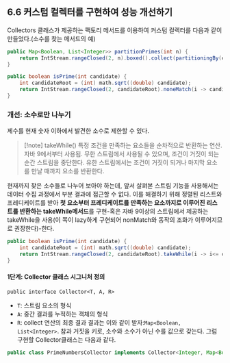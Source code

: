 ## 6.6 커스텀 컬렉터를 구현하여 성능 개선하기
Collectors 클래스가 제공하는 팩토리 메서드를 이용하여 커스텀 컬렉터를 다음과 같이 만들었다.(소수를 찾는 메서드의 예)
```java
public Map<Boolean, List<Integer>> partitionPrimes(int n) {
	return IntStream.rangeClosed(2, n).boxed().collect(partitioningBy(candidate -> isPrime(candidate)));
}

public boolean isPrime(int candidate) {
	int candidateRoot = (int) math.sqrt((double) candidate);
	return IntStream.rangeClosed(2, candidateRoot).noneMatch(i -> candidate % i == 0);
}
```
### 개선: 소수로만 나누기
제수를 현재 숫자 이하에서 발견한 소수로 제한할 수 있다.

> [!note] takeWhile()
> 특정 조건을 만족하는 요소들을 순차적으로 반환하는 연산. 자바 9에서부터 사용됨. 무한 스트림에서 사용될 수 있으며, 조건이 거짓이 되는 순간 스트림을 중단한다. 유한 스트림에서는 조건이 거짓이 되거나 마지막 요소를 만날 때까지 요소를 반환한다.

현재까지 찾은 소수들로 나누어 보아야 하는데, 앞서 살펴본 스트림 기능을 사용해서는 데이터 수집 과정에서 부분 결과에 접근할 수 없다. 이를 해결하기 위해 정렬된 리스트와 프레디케이트를 받아 **첫 요소부터 프레디케이트를 만족하는 요소까지로 이루어진 리스트를 반환하는 takeWhile메서드**를 구현-혹은 자바 9이상의 스트림에서 제공하는 takeWhile을 사용(이 쪽이 lazy하게 구현되어 nonMatch와 동작의 조화가 이루어지므로 권장한다)-한다.
```java
public boolean isPrime(int candidate) {
	int candidateRoot = (int) math.sqrt((double) candidate);
	return IntStream.rangeClosed(2, candidateRoot).takeWhile(i -> i<= candidateRoot).noneMatch(i -> candidate % i == 0);
}
```
#### 1단계: Collector 클래스 시그니처 정의
`public interface Collector<T, A, R>`
- `T`: 스트림 요소의 형식
- `A`: 중간 결과를 누적하는 객체의 형식
- `R`: collect 연산의 최종 결과
결과는 이와 같이 받자:`Map<Boolean, List<Integer>`. 참과 거짓을 키로, 소수와 소수가 아닌 수를 값으로 갖는다. 그럼 구현할 Collector클래스는 다음과 같다.
```java
public class PrimeNumbersCollector implements Collector<Integer, Map<Boolean, List<Integer>>, Map<Boolean, List<Integer>>
```

